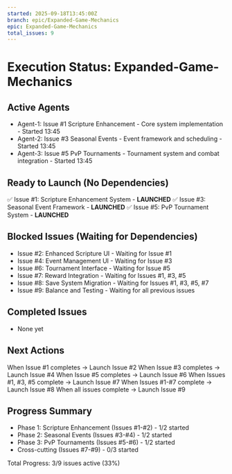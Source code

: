 ```yaml
---
started: 2025-09-18T13:45:00Z
branch: epic/Expanded-Game-Mechanics
epic: Expanded-Game-Mechanics
total_issues: 9
---
```


# Execution Status: Expanded-Game-Mechanics

## Active Agents
- Agent-1: Issue #1 Scripture Enhancement - Core system implementation - Started 13:45
- Agent-2: Issue #3 Seasonal Events - Event framework and scheduling - Started 13:45
- Agent-3: Issue #5 PvP Tournaments - Tournament system and combat integration - Started 13:45

## Ready to Launch (No Dependencies)
✅ Issue #1: Scripture Enhancement System - **LAUNCHED**
✅ Issue #3: Seasonal Event Framework - **LAUNCHED**
✅ Issue #5: PvP Tournament System - **LAUNCHED**

## Blocked Issues (Waiting for Dependencies)
- Issue #2: Enhanced Scripture UI - Waiting for Issue #1
- Issue #4: Event Management UI - Waiting for Issue #3
- Issue #6: Tournament Interface - Waiting for Issue #5
- Issue #7: Reward Integration - Waiting for Issues #1, #3, #5
- Issue #8: Save System Migration - Waiting for Issues #1, #3, #5, #7
- Issue #9: Balance and Testing - Waiting for all previous issues

## Completed Issues
- None yet

## Next Actions
When Issue #1 completes → Launch Issue #2
When Issue #3 completes → Launch Issue #4
When Issue #5 completes → Launch Issue #6
When Issues #1, #3, #5 complete → Launch Issue #7
When Issues #1-#7 complete → Launch Issue #8
When all issues complete → Launch Issue #9

## Progress Summary
- Phase 1: Scripture Enhancement (Issues #1-#2) - 1/2 started
- Phase 2: Seasonal Events (Issues #3-#4) - 1/2 started
- Phase 3: PvP Tournaments (Issues #5-#6) - 1/2 started
- Cross-cutting (Issues #7-#9) - 0/3 started

Total Progress: 3/9 issues active (33%)